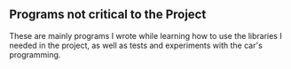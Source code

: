 ## Programs not critical to the Project

These are mainly programs I wrote while learning how to use the libraries I needed in the project, as well as tests and experiments with the car's programming.
